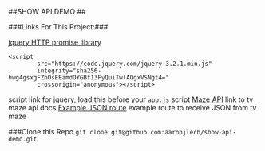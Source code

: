 ##SHOW API DEMO ##

###Links For This Project:###

[jquery HTTP promise library](https://api.jquery.com/jquery.get/)
```      
<script
        src="https://code.jquery.com/jquery-3.2.1.min.js"
        integrity="sha256-hwg4gsxgFZhOsEEamdOYGBf13FyQuiTwlAQgxVSNgt4="
        crossorigin="anonymous"></script>
```
script link for jquery, load this before your `app.js` script
[Maze API](http://www.tvmaze.com/api)
link to tv maze api docs
[Example JSON route](http://api.tvmaze.com/schedule?country=US&date=2014-12-01)
example route to receive JSON from tv maze

###Clone this Repo
`git clone git@github.com:aaronjlech/show-api-demo.git`
